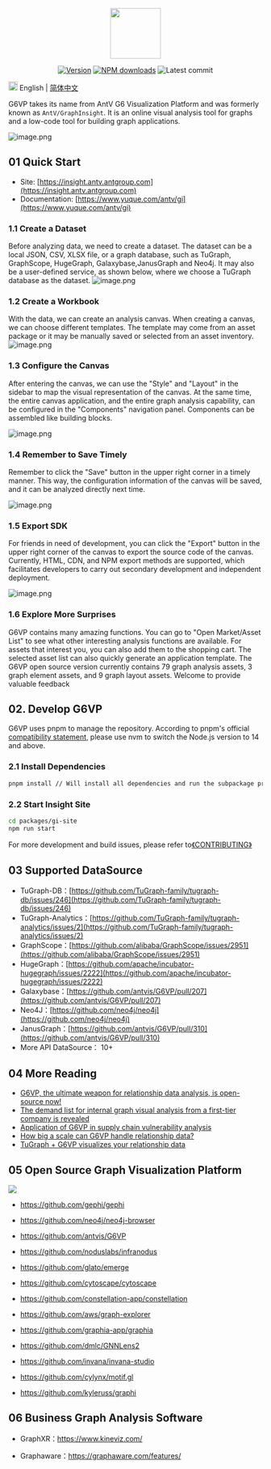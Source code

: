 <p align="center">
  <a href="https://insight.antv.antgroup.com">
    <img width="100" src="https://mdn.alipayobjects.com/huamei_qa8qxu/afts/img/A*JWHaT5RS95YAAAAAAAAAAAAADmJ7AQ/original">
  </a>
</p>

<div align="center">
  
[![Version](https://badgen.net/npm/v/@antv/gi-sdk)](https://www.npmjs.com/@antv/gi-sdk)
[![NPM downloads](http://img.shields.io/npm/dm/@antv/gi-sdk.svg)](http://npmjs.com/@antv/gi-sdk)
![Latest commit](https://badgen.net/github/last-commit/antvis/graphinsight)
  
</div>

<img src="https://gw.alipayobjects.com/zos/antfincdn/R8sN%24GNdh6/language.svg" width="18"> English | [简体中文](/docs/README.zh-CN.md)

G6VP takes its name from AntV G6 Visualization Platform and was formerly known as `AntV/GraphInsight`. It is an online visual analysis tool for graphs and a low-code tool for building graph applications.

![image.png](https://cdn.nlark.com/yuque/0/2023/png/160133/1688104661122-01363aae-3c84-43e6-b567-dc54ba252050.png#averageHue=%238e9454&clientId=u60d9995f-114f-4&from=paste&height=600&id=ud6ecf3e5&originHeight=1200&originWidth=2307&originalType=binary&ratio=2&rotation=0&showTitle=false&size=666895&status=done&style=none&taskId=u58943983-4eef-4701-bc58-d40e3285928&title=&width=1153.5)

## 01 Quick Start

- Site: [https://insight.antv.antgroup.com](https://insight.antv.antgroup.com)
- Documentation: [https://www.yuque.com/antv/gi](https://www.yuque.com/antv/gi)

### 1.1 Create a Dataset

Before analyzing data, we need to create a dataset. The dataset can be a local JSON, CSV, XLSX file, or a graph database, such as TuGraph, GraphScope, HugeGraph, Galaxybase,JanusGraph and Neo4j. It may also be a user-defined service, as shown below, where we choose a TuGraph database as the dataset.
![image.png](https://cdn.nlark.com/yuque/0/2023/png/160133/1688103977340-80b5d9d4-4a79-461f-a7cc-a41789f76f65.png#averageHue=%23c4cf8d&clientId=u60d9995f-114f-4&from=paste&height=663&id=ud5c13f4d&originHeight=1325&originWidth=1842&originalType=binary&ratio=2&rotation=0&showTitle=false&size=424226&status=done&style=none&taskId=ud0fcc594-09db-48dd-85c0-396bedcdbfc&title=&width=921)

### 1.2 Create a Workbook

With the data, we can create an analysis canvas. When creating a canvas, we can choose different templates. The template may come from an asset package or it may be manually saved or selected from an asset inventory.
![image.png](https://cdn.nlark.com/yuque/0/2023/png/160133/1688104027896-4d91259f-defd-4cfc-9e70-3dd84af3fde5.png#averageHue=%23e2e9f8&clientId=u60d9995f-114f-4&from=paste&height=401&id=uca1fc127&originHeight=802&originWidth=1828&originalType=binary&ratio=2&rotation=0&showTitle=false&size=568240&status=done&style=none&taskId=udaee6967-b101-4798-85cb-4e3d099ba26&title=&width=914)

### 1.3 Configure the Canvas

After entering the canvas, we can use the "Style" and "Layout" in the sidebar to map the visual representation of the canvas. At the same time, the entire canvas application, and the entire graph analysis capability, can be configured in the "Components" navigation panel. Components can be assembled like building blocks.

![image.png](https://cdn.nlark.com/yuque/0/2023/png/160133/1688104130268-dae75ac4-0110-482e-bcc1-8c9d771ac5c6.png#averageHue=%23ead37f&clientId=u60d9995f-114f-4&from=paste&height=513&id=ud9b12ddc&originHeight=1026&originWidth=1853&originalType=binary&ratio=2&rotation=0&showTitle=false&size=464906&status=done&style=none&taskId=u3e0f3c65-b31a-489e-87a3-18e21030cba&title=&width=926.5)

### 1.4 Remember to Save Timely

Remember to click the "Save" button in the upper right corner in a timely manner. This way, the configuration information of the canvas will be saved, and it can be analyzed directly next time.

![image.png](https://cdn.nlark.com/yuque/0/2023/png/160133/1688104156548-a2127580-0eff-4678-8ac0-dbc29d9e6266.png#averageHue=%23e8f1d3&clientId=u60d9995f-114f-4&from=paste&height=258&id=u410361c8&originHeight=516&originWidth=1826&originalType=binary&ratio=2&rotation=0&showTitle=false&size=363844&status=done&style=none&taskId=u2f892e48-f42a-45d2-8ba7-ee891fbd3bb&title=&width=913)

### 1.5 Export SDK

For friends in need of development, you can click the "Export" button in the upper right corner of the canvas to export the source code of the canvas. Currently, HTML, CDN, and NPM export methods are supported, which facilitates developers to carry out secondary development and independent deployment.

![image.png](https://cdn.nlark.com/yuque/0/2023/png/160133/1688104181544-c66c4cce-03b0-4421-990a-793a7f27b063.png#averageHue=%232f342c&clientId=u60d9995f-114f-4&from=paste&height=413&id=u679d3823&originHeight=825&originWidth=1835&originalType=binary&ratio=2&rotation=0&showTitle=false&size=248825&status=done&style=none&taskId=uf3c971e4-ca75-4e34-ae6d-8e573a48d48&title=&width=917.5)

### 1.6 Explore More Surprises

G6VP contains many amazing functions. You can go to "Open Market/Asset List" to see what other interesting analysis functions are available. For assets that interest you, you can also add them to the shopping cart. The selected asset list can also quickly generate an application template. The G6VP open source version currently contains 79 graph analysis assets, 3 graph element assets, and 9 graph layout assets. Welcome to provide valuable feedback

## 02. Develop G6VP

G6VP uses pnpm to manage the repository. According to pnpm's official [compatibility statement](https://pnpm.io/installation#compatibility), please use nvm to switch the Node.js version to 14 and above.

### 2.1 Install Dependencies

```bash
pnpm install // Will install all dependencies and run the subpackage products at once.
```

### 2.2 Start Insight Site

```bash
cd packages/gi-site
npm run start
```

For more development and build issues, please refer to[《CONTRIBUTING》](/docs/CONTRIBUTING.en-US.md)

## 03 Supported DataSource

- TuGraph-DB：[https://github.com/TuGraph-family/tugraph-db/issues/246](https://github.com/TuGraph-family/tugraph-db/issues/246)
- TuGraph-Analytics：[https://github.com/TuGraph-family/tugraph-analytics/issues/2](https://github.com/TuGraph-family/tugraph-analytics/issues/2)
- GraphScope：[https://github.com/alibaba/GraphScope/issues/2951](https://github.com/alibaba/GraphScope/issues/2951)
- HugeGraph：[https://github.com/apache/incubator-hugegraph/issues/2222](https://github.com/apache/incubator-hugegraph/issues/2222)
- Galaxybase：[https://github.com/antvis/G6VP/pull/207](https://github.com/antvis/G6VP/pull/207)
- Neo4J：[https://github.com/neo4j/neo4j](https://github.com/neo4j/neo4j)
- JanusGraph：[https://github.com/antvis/G6VP/pull/310](https://github.com/antvis/G6VP/pull/310)
- More API DataSource： 10+

## 04 More Reading

- [G6VP, the ultimate weapon for relationship data analysis, is open-source now!](https://www.yuque.com/antv/blog/hvyi6wtaqsgug2a6)
- [The demand list for internal graph visual analysis from a first-tier company is revealed](https://www.yuque.com/antv/gi/hzbk0g)
- [Application of G6VP in supply chain vulnerability analysis](https://www.yuque.com/antv/gi/nxv0yx)
- [How big a scale can G6VP handle relationship data?](https://www.yuque.com/antv/gi/geyqyr)
- [TuGraph + G6VP visualizes your relationship data](https://www.bilibili.com/video/BV1Vv4y1V7tH)

## 05 Open Source Graph Visualization Platform

![](https://api.star-history.com/svg?repos=noduslabs/infranodus,glato/emerge,cytoscape/cytoscape,antvis/G6VP,constellation-app/constellation,aws/graph-explorer,graphia-app/graphia,dmlc/GNNLens2,invana/invana-studio,cylynx/motif.gl,kyleruss/graphi&type=Date#id=d2DaR&originHeight=533&originWidth=800&originalType=binary&ratio=1&rotation=0&showTitle=false&status=done&style=none&title=)

- https://github.com/gephi/gephi

- https://github.com/neo4j/neo4j-browser

- https://github.com/antvis/G6VP

- https://github.com/noduslabs/infranodus

- https://github.com/glato/emerge

- https://github.com/cytoscape/cytoscape

- https://github.com/constellation-app/constellation

- https://github.com/aws/graph-explorer

- https://github.com/graphia-app/graphia

- https://github.com/dmlc/GNNLens2

- https://github.com/invana/invana-studio

- https://github.com/cylynx/motif.gl

- https://github.com/kyleruss/graphi

## 06 Business Graph Analysis Software

- GraphXR：https://www.kineviz.com/

- Graphaware：https://graphaware.com/features/
